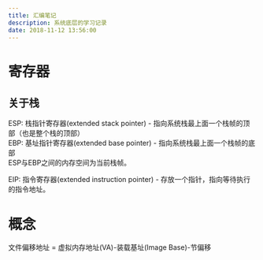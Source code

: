 ```yaml
---
title: 汇编笔记
description: 系统底层的学习记录
date: 2018-11-12 13:56:00
---
```


# 寄存器

## 关于栈

ESP: 栈指针寄存器(extended stack pointer) - 指向系统栈最上面一个栈帧的顶部（也是整个栈的顶部）  
EBP: 基址指针寄存器(extended base pointer) - 指向系统栈最上面一个栈帧的底部  
ESP与EBP之间的内存空间为当前栈帧。

EIP: 指令寄存器(extended instruction pointer) - 存放一个指针，指向等待执行的指令地址。

# 概念

文件偏移地址 = 虚拟内存地址(VA)-装载基址(Image Base)-节偏移